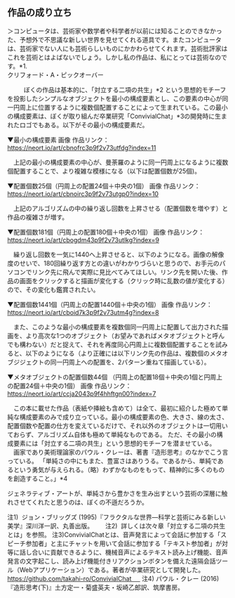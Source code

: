 ## 作品の成り立ち
＞コンピュータは、芸術家や数学者や科学者が以前には知ることのできなかった、予想外で不思議な新しい世界を見せてくれる道具です。またコンピュータは、芸術家でない人にも芸術らしいものにかかわらせてくれます。芸術批評家はこれを芸術とはよばないでしょう。しかし私の作品は、私にとっては芸術なのです。*1.  
クリフォード・A・ピックオーバー
>
     
　ぼくの作品は基本的に、「対立する二項の共生」*2 という思想的モチーフを投影したシンプルなオブジェクトを最小の構成要素とし、この要素の中心が同一円周上に位置するように複数個配置することによって生まれている。この最小の構成要素は、ぼくが取り組んだ卒業研究「ConvivialChat」*3の開発時に生まれたロゴでもある。以下がその最小の構成要素だ。

▼最小の構成要素
画像
作品リンク： https://neort.io/art/cbnofrc3p9f2v73utfdg?index=11

　上記の最小の構成要素の中心が、曼荼羅のように同一円周上になるように複数個配置することで、より複雑な模様になる（以下は配置個数が25個)。

▼配置個数25個（円周上の配置24個＋中央の1個）
画像
作品リンク：https://neort.io/art/cbnoirc3p9f2v73utgp0?index=10

　上記のアルゴリズムの中の繰り返し回数を上昇させる（配置個数を増やす）と作品の複雑さが増す。

▼配置個数181個（円周上の配置180個＋中央の1個）
画像
作品リンク：https://neort.io/art/cbogdm43p9f2v73utlkg?index=9

　繰り返し回数を一気に1440へ上昇させると、以下のようになる。画像の解像度のせいで、180回繰り返す方との違いがわかりづらいと思うので、お手元のパソコンでリンク先に飛んで実際に見比べてみてほしい。リンク先を開いた後、作品の画面をクリックすると描画が変化する（クリック時に乱数の値が変化する）ので、その変化も鑑賞されたい。

▼配置個数1441個（円周上の配置1440個＋中央の1個）
画像
作品リンク：https://neort.io/art/cboid7k3p9f2v73utm4g?index=8

　また、このような最小の構成要素を複数個同一円周上に配置して出力された描画を、より高次な1つのオブジェクト（お望みであればメタオブジェクトと呼んでも構わない）だと捉えて、それを再度同心円周上に複数個配置することを試みると、以下のようになる（より正確には以下リンク先の作品は、複数個のメタオブジジェクトの同一円周上への配置を、2パターン重ねて描画している）。

▼メタオブジェクトの配置個数44個 （円周上の配置18個＋中央の1個と円周上の配置24個＋中央の1個）
画像
作品リンク：https://neort.io/art/ccja2043p9f4hhftgn00?index=7

　この本に載せた作品（表紙や挿絵も含めて）は全て、最初に紹介した極めて単純な構成要素のみで成り立っている。最小の構成要素の色、大きさ、線の太さ、配置個数や配置の仕方を変えているだけで、それ以外のオブジェクトは一切用いておらず、アルゴリズム自体も極めて単純なものである。
ただ、その最小の構成要素には「対立する二項の共生」という思想的モチーフを潜ませている。
　画家であり美術理論家のパウル・クレーは、著書『造形思考』のなかでこう言っている。
「単純さの中にもまた、豊富さはありうる。であるから、単純であるという勇気が与えられる。（略）わずかなものをもって、精神的に多くのものを創造すること。」*4

ジェネラティブ・アートが、単純さから豊かさを生み出すという芸術の深層に触れさせてくれたと思うのは、ぼくの不遜だろうか。

注1)  ジョン・ブリッグズ (1995)『フラクタルな世界―科学と芸術にみる新しい美学』深川洋一訳、丸善出版。      
注2)  詳しくは次々章「対立する二項の共生とは」を参照。
注3)ConvivialChatとは、音声発言によって会話に参加する「スピーチ参加者」と主にチャットを用いて会話に参加する「テキスト参加者」が対等に話し合いに貢献できるように、機械音声によるテキスト読み上げ機能、音声発言の文字起こし、読み上げ機能付きリアクションボタンを備えた遠隔会話ツール（Webアプリケーション）である。著者が卒業研究として開発した。
https://github.com/takahi-ro/ConvivialChat     
注4) パウル・クレー (2016) 『造形思考(下)』土方定一・菊盛英夫・坂崎乙郎訳、筑摩書房。
